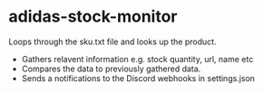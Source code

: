 # adidas-stock-monitor

Loops through the sku.txt file and looks up the product. 

- Gathers relavent information e.g. stock quantity, url, name etc
- Compares the data to previously gathered data.
- Sends a notifications to the Discord webhooks in settings.json
